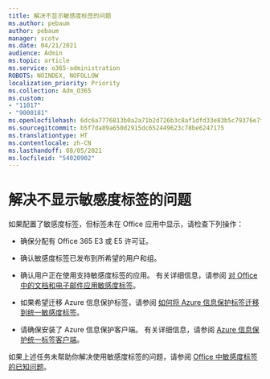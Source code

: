 ```yaml
---
title: 解决不显示敏感度标签的问题
ms.author: pebaum
author: pebaum
manager: scotv
ms.date: 04/21/2021
audience: Admin
ms.topic: article
ms.service: o365-administration
ROBOTS: NOINDEX, NOFOLLOW
localization_priority: Priority
ms.collection: Adm_O365
ms.custom:
- "11017"
- "9000181"
ms.openlocfilehash: 6dc6a7776813b0a2a71b2d726b3c8af1dfd33e83b5c79376e7fbcfcc2a6ea0a8
ms.sourcegitcommit: b5f7da89a650d2915dc652449623c78be6247175
ms.translationtype: HT
ms.contentlocale: zh-CN
ms.lasthandoff: 08/05/2021
ms.locfileid: "54020902"
---
```

# <a name="troubleshoot-sensitivity-labels-not-appearing"></a>解决不显示敏感度标签的问题

如果配置了敏感度标签，但标签未在 Office 应用中显示，请检查下列操作：

- 确保分配有 Office 365 E3 或 E5 许可证。

- 确认敏感度标签已发布到所希望的用户和组。

- 确认用户正在使用支持敏感度标签的应用。 有关详细信息，请参阅 [对 Office 中的文档和电子邮件应用敏感度标签](https://go.microsoft.com/fwlink/?linkid=2106446)。

- 如果希望迁移 Azure 信息保护标签，请参阅 [如何将 Azure 信息保护标签迁移到统一敏感度标签](https://go.microsoft.com/fwlink/?linkid=2106056)。

- 请确保安装了 Azure 信息保护客户端。 有关详细信息，请参阅 [Azure 信息保护统一标签客户端](https://go.microsoft.com/fwlink/?linkid=2106374)。

如果上述任务未帮助你解决使用敏感度标签的问题，请参阅 [Office 中敏感度标签的已知问题](https://go.microsoft.com/fwlink/?linkid=2106447)。